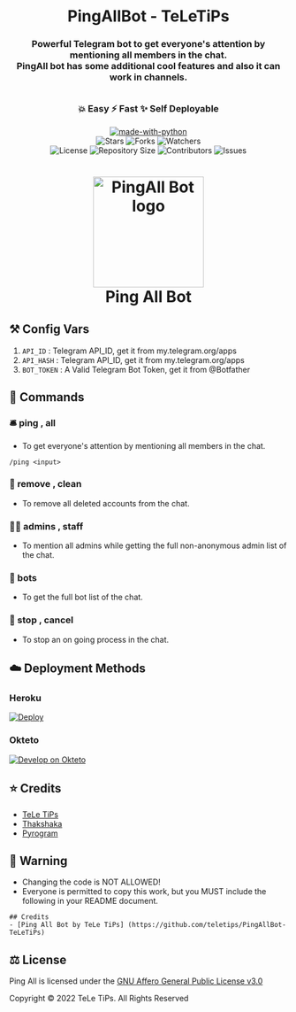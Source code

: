 <h1 align= center>PingAllBot - TeLeTiPs</h1>
<h3 align = center>Powerful Telegram bot to get everyone's attention by mentioning all members in the chat.
<br>PingAll bot has some additional cool features and also it can work in channels.
    
<br>💥 Easy    ⚡️ Fast    ✨ Self Deployable</h3>


<p align="center">
<a href="https://python.org"><img src="http://forthebadge.com/images/badges/made-with-python.svg" alt="made-with-python"></a>
<br>
    <img src="https://img.shields.io/github/stars/teletips/PingAllBot-TeLeTiPs?style=for-the-badge" alt="Stars">
    <img src="https://img.shields.io/github/forks/teletips/PingAllBot-TeLeTiPs?style=for-the-badge" alt="Forks">
    <img src="https://img.shields.io/github/watchers/teletips/PingAllBot-TeLeTiPs?style=for-the-badge" alt="Watchers"> 
<br>
    <img src="https://img.shields.io/github/license/teletips/PingAllBot-TeLeTiPs?style=for-the-badge" alt="License">
    <img src="https://img.shields.io/github/repo-size/teletips/PingAllBot-TeLeTiPs?style=for-the-badge" alt="Repository Size">
    <img src="https://img.shields.io/github/contributors/teletips/PingAllBot-TeLeTiPs?style=for-the-badge" alt="Contributors">
    <img src="https://img.shields.io/github/issues/teletips/PingAllBot-TeLeTiPs?style=for-the-badge" alt="Issues">
</p>  


<h1 align="center">
    <img src="pingallboticon.png" alt="PingAll Bot logo" width="200">
    <br>
    Ping All Bot
</h1>

    
## ⚒ Config Vars

1. `API_ID` : Telegram API_ID, get it from my.telegram.org/apps
2. `API_HASH` : Telegram API_ID, get it from my.telegram.org/apps
3. `BOT_TOKEN` : A Valid Telegram Bot Token, get it from @Botfather


## 📄 Commands

### 🛎 ping , all

- To get everyone's attention by mentioning all members in the chat.

```
/ping <input>    
```
    
### 👻 remove , clean

- To remove all deleted accounts from the chat.

### 👮🏻 admins , staff

- To mention all admins while getting the full non-anonymous admin list of the chat.

### 👾 bots 

- To get the full bot list of the chat.

### 🛑 stop , cancel

- To stop an on going process in the chat.
 
 
## ☁️ Deployment Methods

### Heroku

[![Deploy](https://www.herokucdn.com/deploy/button.svg)](https://github.com/klobi1987/PingAllBot-TeLeTiPs)
    
### Okteto

[![Develop on Okteto](https://okteto.com/develop-okteto.svg)](https://cloud.okteto.com)
    
## ⭐️ Credits
  
- [TeLe TiPs](https://github.com/teletips)
- [Thakshaka](https://t.me/thakshakar)
- [Pyrogram](https://github.com/pyrogram/pyrogram)


## 🚨 Warning

- Changing the code is NOT ALLOWED!  
- Everyone is permitted to copy this work, but you MUST include the following in your README document.

```
## Credits
- [Ping All Bot by TeLe TiPs] (https://github.com/teletips/PingAllBot-TeLeTiPs)
```


## ⚖️ License
  
Ping All is licensed under the [GNU Affero General Public License v3.0](https://github.com/teletips/PingAllBot-TeLeTiPs/blob/main/LICENSE)

Copyright ©️ 2022 TeLe TiPs. All Rights Reserved
